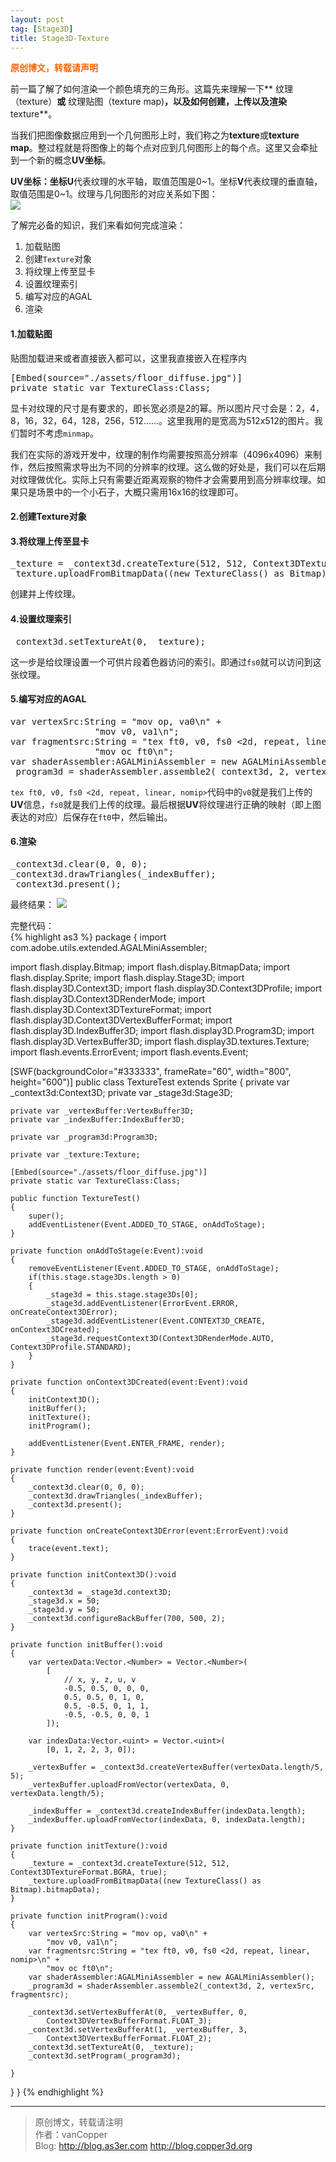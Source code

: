 ```yaml
---
layout: post
tag: [Stage3D]
title: Stage3D-Texture
---
```

<span style="color: #ff6600;"><strong>原创博文，转载请声明</strong></span>

前一篇了解了如何渲染一个颜色填充的三角形。这篇先来理解一下** 纹理（texture）**或** 纹理贴图（texture map)**，以及如何创建，上传以及渲染**texture**。

当我们把图像数据应用到一个几何图形上时，我们称之为**texture**或**texture map**。整过程就是将图像上的每个点对应到几何图形上的每个点。这里又会牵扯到一个新的概念**UV坐标**。

**UV坐标：**坐标**U**代表纹理的水平轴，取值范围是0~1。坐标**V**代表纹理的垂直轴，取值范围是0~1。纹理与几何图形的对应关系如下图：  
![](../images/texture.png)

了解完必备的知识，我们来看如何完成渲染：

1. 加载贴图
2. 创建`Texture`对象
3. 将纹理上传至显卡
4. 设置纹理索引
5. 编写对应的AGAL
6. 渲染

#### 1.加载贴图

贴图加载进来或者直接嵌入都可以，这里我直接嵌入在程序内
<pre>
[Embed(source="./assets/floor_diffuse.jpg")]
private static var TextureClass:Class;
</pre>

显卡对纹理的尺寸是有要求的，即长宽必须是2的幂。所以图片尺寸会是：2，4，8，16，32，64，128，256，512......。这里我用的是宽高为512x512的图片。我们暂时不考虑`minmap`。

我们在实际的游戏开发中，纹理的制作均需要按照高分辨率（4096x4096）来制作，然后按照需求导出为不同的分辨率的纹理。这么做的好处是，我们可以在后期对纹理做优化。实际上只有需要近距离观察的物件才会需要用到高分辨率纹理。如果只是场景中的一个小石子，大概只需用16x16的纹理即可。

#### 2.创建Texture对象

#### 3.将纹理上传至显卡

<pre>
_texture = _context3d.createTexture(512, 512, Context3DTextureFormat.BGRA, true);
_texture.uploadFromBitmapData((new TextureClass() as Bitmap).bitmapData);
</pre>
创建并上传纹理。

#### 4.设置纹理索引
<pre>
_context3d.setTextureAt(0, _texture);
</pre>
这一步是给纹理设置一个可供片段着色器访问的索引。即通过`fs0`就可以访问到这张纹理。

#### 5.编写对应的AGAL
<pre>
var vertexSrc:String = "mov op, va0\n" +
				"mov v0, va1\n";
var fragmentsrc:String = "tex ft0, v0, fs0 <2d, repeat, linear, nomip>\n" +
				"mov oc ft0\n";
var shaderAssembler:AGALMiniAssembler = new AGALMiniAssembler();
_program3d = shaderAssembler.assemble2(_context3d, 2, vertexSrc, fragmentsrc);
</pre>
`tex ft0, v0, fs0 <2d, repeat, linear, nomip>`代码中的`v0`就是我们上传的**UV**信息，`fs0`就是我们上传的纹理。最后根据**UV**将纹理进行正确的映射（即上图表达的对应）后保存在`ft0`中，然后输出。

#### 6.渲染
<pre>
_context3d.clear(0, 0, 0);
_context3d.drawTriangles(_indexBuffer);
_context3d.present();
</pre>

最终结果：
![](../images/textureTest.png)

完整代码：  
{% highlight as3 %}
package
{
import com.adobe.utils.extended.AGALMiniAssembler;

import flash.display.Bitmap;
import flash.display.BitmapData;
import flash.display.Sprite;
import flash.display.Stage3D;
import flash.display3D.Context3D;
import flash.display3D.Context3DProfile;
import flash.display3D.Context3DRenderMode;
import flash.display3D.Context3DTextureFormat;
import flash.display3D.Context3DVertexBufferFormat;
import flash.display3D.IndexBuffer3D;
import flash.display3D.Program3D;
import flash.display3D.VertexBuffer3D;
import flash.display3D.textures.Texture;
import flash.events.ErrorEvent;
import flash.events.Event;

[SWF(backgroundColor="#333333", frameRate="60", width="800", height="600")]
public class TextureTest extends Sprite
{
    private var _context3d:Context3D;
    private var _stage3d:Stage3D;

    private var _vertexBuffer:VertexBuffer3D;
    private var _indexBuffer:IndexBuffer3D;
    
    private var _program3d:Program3D;
    
    private var _texture:Texture;
    
    [Embed(source="./assets/floor_diffuse.jpg")]
    private static var TextureClass:Class;
    
    public function TextureTest()
    {
        super();
        addEventListener(Event.ADDED_TO_STAGE, onAddToStage);
    }
    
    private function onAddToStage(e:Event):void
    {
        removeEventListener(Event.ADDED_TO_STAGE, onAddToStage);
        if(this.stage.stage3Ds.length > 0)
        {
            _stage3d = this.stage.stage3Ds[0];
            _stage3d.addEventListener(ErrorEvent.ERROR, onCreateContext3DError);
            _stage3d.addEventListener(Event.CONTEXT3D_CREATE, onContext3DCreated);
            _stage3d.requestContext3D(Context3DRenderMode.AUTO, Context3DProfile.STANDARD);
        }
    }
    
    private function onContext3DCreated(event:Event):void
    {
        initContext3D();
        initBuffer();
        initTexture();
        initProgram();
    
        addEventListener(Event.ENTER_FRAME, render);
    }
    
    private function render(event:Event):void
    {
        _context3d.clear(0, 0, 0);
        _context3d.drawTriangles(_indexBuffer);
        _context3d.present();
    }
    
    private function onCreateContext3DError(event:ErrorEvent):void
    {
        trace(event.text);
    }
    
    private function initContext3D():void
    {
        _context3d = _stage3d.context3D;
        _stage3d.x = 50;
        _stage3d.y = 50;
        _context3d.configureBackBuffer(700, 500, 2);
    }
    
    private function initBuffer():void
    {
        var vertexData:Vector.<Number> = Vector.<Number>(
            [
                // x, y, z, u, v
                -0.5, 0.5, 0, 0, 0,
                0.5, 0.5, 0, 1, 0,
                0.5, -0.5, 0, 1, 1,
                -0.5, -0.5, 0, 0, 1
            ]);
    
        var indexData:Vector.<uint> = Vector.<uint>(
            [0, 1, 2, 2, 3, 0]);
    
        _vertexBuffer = _context3d.createVertexBuffer(vertexData.length/5, 5);
        _vertexBuffer.uploadFromVector(vertexData, 0, vertexData.length/5);
    
        _indexBuffer = _context3d.createIndexBuffer(indexData.length);
        _indexBuffer.uploadFromVector(indexData, 0, indexData.length);
    }
    
    private function initTexture():void
    {
        _texture = _context3d.createTexture(512, 512, Context3DTextureFormat.BGRA, true);
        _texture.uploadFromBitmapData((new TextureClass() as Bitmap).bitmapData);
    }
    
    private function initProgram():void
    {
        var vertexSrc:String = "mov op, va0\n" +
            "mov v0, va1\n";
        var fragmentsrc:String = "tex ft0, v0, fs0 <2d, repeat, linear, nomip>\n" +
            "mov oc ft0\n";
        var shaderAssembler:AGALMiniAssembler = new AGALMiniAssembler();
        _program3d = shaderAssembler.assemble2(_context3d, 2, vertexSrc, fragmentsrc);
    
        _context3d.setVertexBufferAt(0, _vertexBuffer, 0,
            Context3DVertexBufferFormat.FLOAT_3);
        _context3d.setVertexBufferAt(1, _vertexBuffer, 3,
            Context3DVertexBufferFormat.FLOAT_2);
        _context3d.setTextureAt(0, _texture);
        _context3d.setProgram(_program3d);
    
    }

}
}
{% endhighlight %}
***
>原创博文，转载请注明  
>作者：vanCopper  
>Blog: http://blog.as3er.com http://blog.copper3d.org
